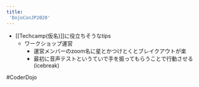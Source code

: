 ```yaml
---
title:
 'DojoConJP2020'
---
```


- [[Techcamp(仮名)]]に役立ちそうなtips
    - ワークショップ運営
        - 運営メンバーのzoom名に星とかつけとくとブレイクアウトが楽
        - 最初に音声テストというていで手を振ってもらうことで行動させる(icebreak)

#CoderDojo
